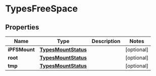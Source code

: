 # TypesFreeSpace

## Properties
Name | Type | Description | Notes
------------ | ------------- | ------------- | -------------
**iPFSMount** | [**TypesMountStatus**](TypesMountStatus.md) |  |  [optional]
**root** | [**TypesMountStatus**](TypesMountStatus.md) |  |  [optional]
**tmp** | [**TypesMountStatus**](TypesMountStatus.md) |  |  [optional]
